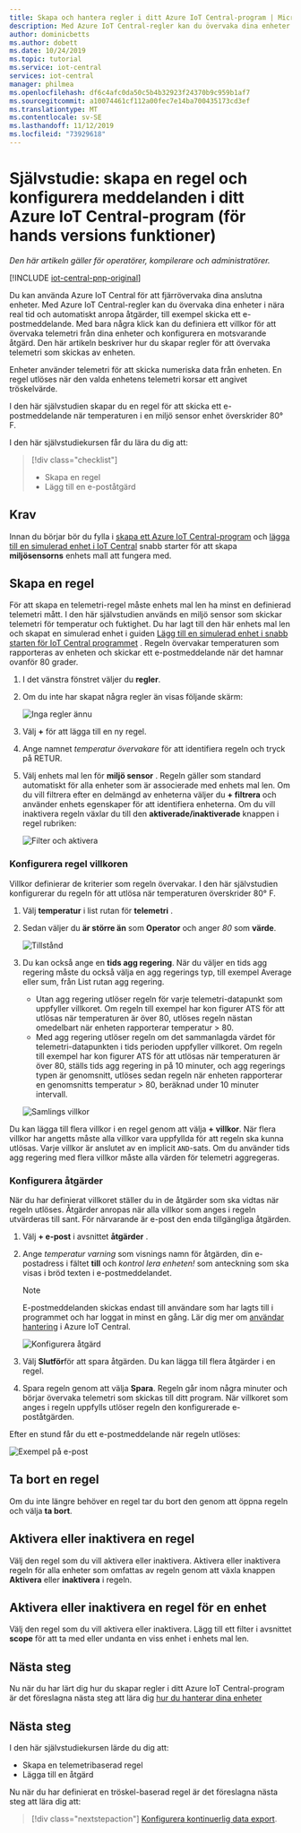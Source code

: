 ```yaml
---
title: Skapa och hantera regler i ditt Azure IoT Central-program | Microsoft Docs
description: Med Azure IoT Central-regler kan du övervaka dina enheter i nära real tid och automatiskt anropa åtgärder, till exempel skicka ett e-postmeddelande, när regeln utlöses.
author: dominicbetts
ms.author: dobett
ms.date: 10/24/2019
ms.topic: tutorial
ms.service: iot-central
services: iot-central
manager: philmea
ms.openlocfilehash: df6c4afc0da50c5b4b32923f24370b9c959b1af7
ms.sourcegitcommit: a10074461cf112a00fec7e14ba700435173cd3ef
ms.translationtype: MT
ms.contentlocale: sv-SE
ms.lasthandoff: 11/12/2019
ms.locfileid: "73929618"
---
```

# <a name="tutorial-create-a-rule-and-set-up-notifications-in-your-azure-iot-central-application-preview-features"></a>Självstudie: skapa en regel och konfigurera meddelanden i ditt Azure IoT Central-program (för hands versions funktioner)

*Den här artikeln gäller för operatörer, kompilerare och administratörer.*

[!INCLUDE [iot-central-pnp-original](../../../includes/iot-central-pnp-original-note.md)]

Du kan använda Azure IoT Central för att fjärrövervaka dina anslutna enheter. Med Azure IoT Central-regler kan du övervaka dina enheter i nära real tid och automatiskt anropa åtgärder, till exempel skicka ett e-postmeddelande. Med bara några klick kan du definiera ett villkor för att övervaka telemetri från dina enheter och konfigurera en motsvarande åtgärd. Den här artikeln beskriver hur du skapar regler för att övervaka telemetri som skickas av enheten.

Enheter använder telemetri för att skicka numeriska data från enheten. En regel utlöses när den valda enhetens telemetri korsar ett angivet tröskelvärde.

I den här självstudien skapar du en regel för att skicka ett e-postmeddelande när temperaturen i en miljö sensor enhet överskrider 80&deg; F.

I den här självstudiekursen får du lära du dig att:

> [!div class="checklist"]
> * Skapa en regel
> * Lägg till en e-poståtgärd

## <a name="prerequisites"></a>Krav

Innan du börjar bör du fylla i [skapa ett Azure IoT Central-program](./quick-deploy-iot-central.md) och [lägga till en simulerad enhet i IoT Central](./quick-create-pnp-device.md) snabb starter för att skapa **miljösensorns** enhets mall att fungera med.

## <a name="create-a-rule"></a>Skapa en regel

För att skapa en telemetri-regel måste enhets mal len ha minst en definierad telemetri mått. I den här självstudien används en miljö sensor som skickar telemetri för temperatur och fuktighet. Du har lagt till den här enhets mal len och skapat en simulerad enhet i guiden [Lägg till en simulerad enhet i snabb starten för IoT Central programmet](./quick-create-pnp-device.md) . Regeln övervakar temperaturen som rapporteras av enheten och skickar ett e-postmeddelande när det hamnar ovanför 80 grader.

1. I det vänstra fönstret väljer du **regler**.

1. Om du inte har skapat några regler än visas följande skärm:

    ![Inga regler ännu](media/tutorial-create-telemetry-rules/rules-landing-page1.png)

1. Välj **+** för att lägga till en ny regel.

1. Ange namnet _temperatur övervakare_ för att identifiera regeln och tryck på RETUR.

1. Välj enhets mal len för **miljö sensor** . Regeln gäller som standard automatiskt för alla enheter som är associerade med enhets mal len. Om du vill filtrera efter en delmängd av enheterna väljer du **+ filtrera** och använder enhets egenskaper för att identifiera enheterna. Om du vill inaktivera regeln växlar du till den **aktiverade/inaktiverade** knappen i regel rubriken:

    ![Filter och aktivera](media/tutorial-create-telemetry-rules/device-filters.png)

### <a name="configure-the-rule-conditions"></a>Konfigurera regel villkoren

Villkor definierar de kriterier som regeln övervakar. I den här självstudien konfigurerar du regeln för att utlösa när temperaturen överskrider 80&deg; F.

1. Välj **temperatur** i list rutan för **telemetri** .

1. Sedan väljer du **är större än** som **Operator** och anger _80_ som **värde**.

    ![Tillstånd](media/tutorial-create-telemetry-rules/condition-filled-out1.png)

1. Du kan också ange en **tids agg regering**. När du väljer en tids agg regering måste du också välja en agg regerings typ, till exempel Average eller sum, från List rutan agg regering.

    * Utan agg regering utlöser regeln för varje telemetri-datapunkt som uppfyller villkoret. Om regeln till exempel har kon figurer ATS för att utlösas när temperaturen är över 80, utlöses regeln nästan omedelbart när enheten rapporterar temperatur > 80.
    * Med agg regering utlöser regeln om det sammanlagda värdet för telemetri-datapunkten i tids perioden uppfyller villkoret. Om regeln till exempel har kon figurer ATS för att utlösas när temperaturen är över 80, ställs tids agg regering in på 10 minuter, och agg regerings typen är genomsnitt, utlöses sedan regeln när enheten rapporterar en genomsnitts temperatur > 80, beräknad under 10 minuter intervall.

     ![Samlings villkor](media/tutorial-create-telemetry-rules/aggregate-condition-filled-out1.png)

Du kan lägga till flera villkor i en regel genom att välja **+ villkor**. När flera villkor har angetts måste alla villkor vara uppfyllda för att regeln ska kunna utlösas. Varje villkor är anslutet av en implicit `AND`-sats. Om du använder tids agg regering med flera villkor måste alla värden för telemetri aggregeras.

### <a name="configure-actions"></a>Konfigurera åtgärder

När du har definierat villkoret ställer du in de åtgärder som ska vidtas när regeln utlöses. Åtgärder anropas när alla villkor som anges i regeln utvärderas till sant. För närvarande är e-post den enda tillgängliga åtgärden.

1. Välj **+ e-post** i avsnittet **åtgärder** .

1. Ange _temperatur varning_ som visnings namn för åtgärden, din e-postadress i fältet **till** och _kontrol lera enheten!_ som anteckning som ska visas i bröd texten i e-postmeddelandet.

    > [!NOTE]
    > E-postmeddelanden skickas endast till användare som har lagts till i programmet och har loggat in minst en gång. Lär dig mer om [användar hantering](howto-administer.md) i Azure IoT Central.

   ![Konfigurera åtgärd](media/tutorial-create-telemetry-rules/configure-action1.png)

1. Välj **Slutför**för att spara åtgärden. Du kan lägga till flera åtgärder i en regel.

1. Spara regeln genom att välja **Spara**. Regeln går inom några minuter och börjar övervaka telemetri som skickas till ditt program. När villkoret som anges i regeln uppfylls utlöser regeln den konfigurerade e-poståtgärden.

Efter en stund får du ett e-postmeddelande när regeln utlöses:

![Exempel på e-post](media/tutorial-create-telemetry-rules/email.png)

## <a name="delete-a-rule"></a>Ta bort en regel

Om du inte längre behöver en regel tar du bort den genom att öppna regeln och välja **ta bort**.

## <a name="enable-or-disable-a-rule"></a>Aktivera eller inaktivera en regel

Välj den regel som du vill aktivera eller inaktivera. Aktivera eller inaktivera regeln för alla enheter som omfattas av regeln genom att växla knappen **Aktivera** eller **inaktivera** i regeln.

## <a name="enable-or-disable-a-rule-for-a-device"></a>Aktivera eller inaktivera en regel för en enhet

Välj den regel som du vill aktivera eller inaktivera. Lägg till ett filter i avsnittet **scope** för att ta med eller undanta en viss enhet i enhets mal len.

## <a name="next-steps"></a>Nästa steg

Nu när du har lärt dig hur du skapar regler i ditt Azure IoT Central-program är det föreslagna nästa steg att lära dig [hur du hanterar dina enheter](howto-manage-devices.md)

## <a name="next-steps"></a>Nästa steg

I den här självstudiekursen lärde du dig att:

* Skapa en telemetribaserad regel
* Lägga till en åtgärd

Nu när du har definierat en tröskel-baserad regel är det föreslagna nästa steg att lära dig att:

> [!div class="nextstepaction"]
> [Konfigurera kontinuerlig data export](./howto-export-data.md).
